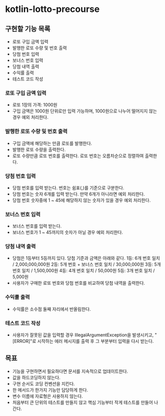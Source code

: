 # kotlin-lotto-precourse

## 구현할 기능 목록
- 로또 구입 금액 입력
- 발행한 로또 수량 및 번호 출력
- 당첨 번호 입력
- 보너스 번호 입력
- 당첨 내역 출력
- 수익률 출력
- 테스트 코드 작성

### 로또 구입 금액 입력
- 로또 1장의 가격: 1000원
- 구입 금액은 1000원 단위로만 입력 가능하며, 1000원으로 나누어 떨어지지 않는 경우 예외 처리한다.

### 발행한 로또 수량 및 번호 출력
- 구입 금액에 해당하는 만큼 로또를 발행한다.
- 발행한 로또 수량을 출력한다.
- 로또 수량만큼 로또 번호를 출력한다. 로또 번호는 오름차순으로 정렬하여 출력한다.

### 당첨 번호 입력
- 당첨 번호를 입력 받는다. 번호는 쉼표(,)를 기준으로 구분한다.
- 당첨 번호는 숫자 6개를 입력 받는다. 만약 6개가 아니라면 예외 처리한다.
- 당첨 번호 숫자중에 1 ~ 45에 해당하지 않는 숫자가 있을 경우 예외 처리한다.

### 보너스 번호 입력
- 보너스 번호를 입력 받는다. 
- 보너스 번호가 1 ~ 45까지의 숫자가 아닐 경우 예외 처리한다.

### 당첨 내역 출력
- 당첨은 1등부터 5등까지 있다. 당첨 기준과 금액은 아래와 같다.
    1등: 6개 번호 일치 / 2,000,000,000원
    2등: 5개 번호 + 보너스 번호 일치 / 30,000,000원
    3등: 5개 번호 일치 / 1,500,000원
    4등: 4개 번호 일치 / 50,000원
    5등: 3개 번호 일치 / 5,000원
- 사용자가 구매한 로또 번호와 당첨 번호를 비교하여 당첨 내역을 출력한다.

### 수익률 출력
- 수익률은 소수점 둘째 자리에서 반올림한다.

### 테스트 코드 작성
- 사용자가 잘못된 값을 입력할 경우 IllegalArgumentException을 발생시키고, "[ERROR]"로 시작하는 에러 메시지를 출력 후 그 부분부터 입력을 다시 받는다.

## 목표
- 기능을 구현하면서 필요하다면 문서를 지속적으로 업데이트한다.
- 값을 하드코딩하지 않는다.
- 구현 순서도 코딩 컨벤션을 지킨다.
- 한 메서드가 한가지 기능만 담당하게 한다.
- 변수 이름에 자료형은 사용하지 않는다.
- 처음부터 큰 단위의 테스트를 만들지 않고 핵심 기능부터 작게 테스트를 만들어 나간다.

